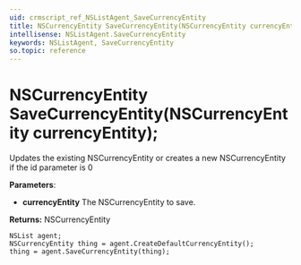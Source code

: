 ```yaml
---
uid: crmscript_ref_NSListAgent_SaveCurrencyEntity
title: NSCurrencyEntity SaveCurrencyEntity(NSCurrencyEntity currencyEntity);
intellisense: NSListAgent.SaveCurrencyEntity
keywords: NSListAgent, SaveCurrencyEntity
so.topic: reference
---
```


# NSCurrencyEntity SaveCurrencyEntity(NSCurrencyEntity currencyEntity);

Updates the existing NSCurrencyEntity or creates a new NSCurrencyEntity if the id parameter is 0

**Parameters**:
* **currencyEntity** The NSCurrencyEntity to save.

**Returns:** NSCurrencyEntity

```crmscript
NSList agent;
NSCurrencyEntity thing = agent.CreateDefaultCurrencyEntity();
thing = agent.SaveCurrencyEntity(thing);
```

